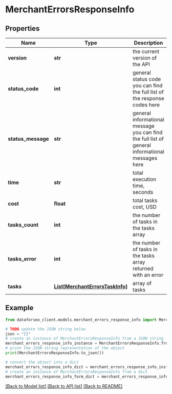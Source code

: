 # MerchantErrorsResponseInfo


## Properties

Name | Type | Description | Notes
------------ | ------------- | ------------- | -------------
**version** | **str** | the current version of the API | [optional] 
**status_code** | **int** | general status code you can find the full list of the response codes here | [optional] 
**status_message** | **str** | general informational message you can find the full list of general informational messages here | [optional] 
**time** | **str** | total execution time, seconds | [optional] 
**cost** | **float** | total tasks cost, USD | [optional] 
**tasks_count** | **int** | the number of tasks in the tasks array | [optional] 
**tasks_error** | **int** | the number of tasks in the tasks array returned with an error | [optional] 
**tasks** | [**List[MerchantErrorsTaskInfo]**](MerchantErrorsTaskInfo.md) | array of tasks | [optional] 

## Example

```python
from dataforseo_client.models.merchant_errors_response_info import MerchantErrorsResponseInfo

# TODO update the JSON string below
json = "{}"
# create an instance of MerchantErrorsResponseInfo from a JSON string
merchant_errors_response_info_instance = MerchantErrorsResponseInfo.from_json(json)
# print the JSON string representation of the object
print(MerchantErrorsResponseInfo.to_json())

# convert the object into a dict
merchant_errors_response_info_dict = merchant_errors_response_info_instance.to_dict()
# create an instance of MerchantErrorsResponseInfo from a dict
merchant_errors_response_info_form_dict = merchant_errors_response_info.from_dict(merchant_errors_response_info_dict)
```
[[Back to Model list]](../README.md#documentation-for-models) [[Back to API list]](../README.md#documentation-for-api-endpoints) [[Back to README]](../README.md)


